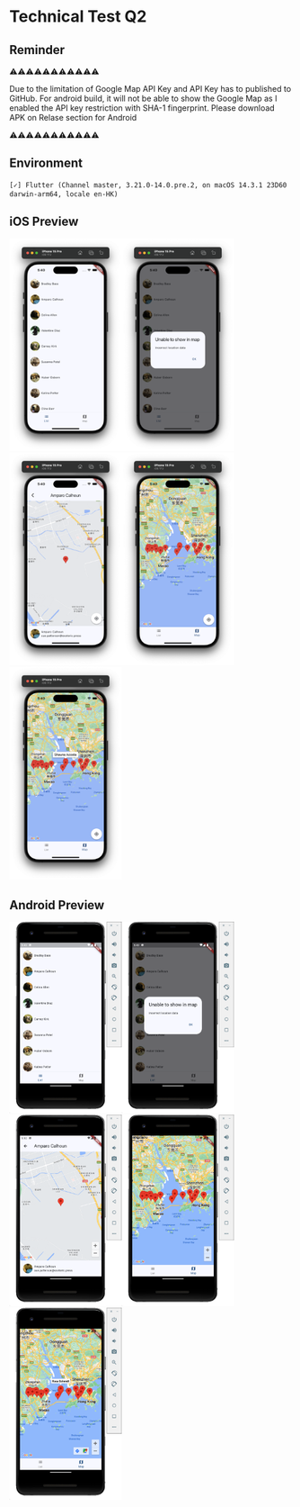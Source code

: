 # Technical Test Q2

## Reminder
⚠️⚠️⚠️⚠️⚠️⚠️⚠️⚠️⚠️⚠️⚠️

Due to the limitation of Google Map API Key and API Key has to published to GitHub. For android build, it will not be able to show the Google Map as I enabled the API key restriction with SHA-1 fingerprint.
Please download APK on Relase section for Android

⚠️⚠️⚠️⚠️⚠️⚠️⚠️⚠️⚠️⚠️⚠️

## Environment

```
[✓] Flutter (Channel master, 3.21.0-14.0.pre.2, on macOS 14.3.1 23D60 darwin-arm64, locale en-HK)
```

## iOS Preview
<img src="screenshots/ios/1.png" width="200" /><img src="screenshots/ios/2.png" width="200" /><img src="screenshots/ios/3.png" width="200" /><img src="screenshots/ios/4.png" width="200" /><img src="screenshots/ios/5.png" width="200" />

## Android Preview
<img src="screenshots/android/1.png" width="200" /><img src="screenshots/android/2.png" width="200" /><img src="screenshots/android/3.png" width="200" /><img src="screenshots/android/4.png" width="200" /><img src="screenshots/android/5.png" width="200" />